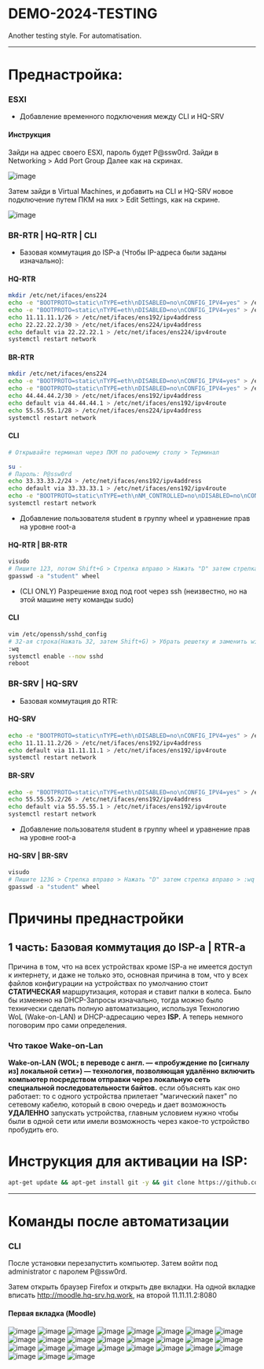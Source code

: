 # DEMO-2024-TESTING
Another testing style. For automatisation.

---

# Преднастройка:

### ESXI

- Добавление временного подключения между CLI и HQ-SRV

#### Инструкция

Зайди на адрес своего ESXI, пароль будет P@ssw0rd. Зайди в Networking > Add Port Group Далее как на скринах.

![image](https://github.com/user-attachments/assets/af597374-9169-4069-82ff-92105bc9c960)

Затем зайди в Virtual Machines, и добавить на CLI и HQ-SRV новое подключение путем ПКМ на них > Edit Settings, как на скрине.

![image](https://github.com/user-attachments/assets/8904125b-74a7-446a-b352-5223bcf9e44d)


### BR-RTR | HQ-RTR | CLI

- Базовая коммутация до ISP-a (Чтобы IP-адреса были заданы изначально):

#### HQ-RTR

```bash
mkdir /etc/net/ifaces/ens224
echo -e "BOOTPROTO=static\nTYPE=eth\nDISABLED=no\nCONFIG_IPV4=yes" > /etc/net/ifaces/ens192/options
echo -e "BOOTPROTO=static\nTYPE=eth\nDISABLED=no\nCONFIG_IPV4=yes" > /etc/net/ifaces/ens224/options
echo 11.11.11.1/26 > /etc/net/ifaces/ens192/ipv4address
echo 22.22.22.2/30 > /etc/net/ifaces/ens224/ipv4address
echo default via 22.22.22.1 > /etc/net/ifaces/ens224/ipv4route
systemctl restart network
```

#### BR-RTR
```bash
mkdir /etc/net/ifaces/ens224
echo -e "BOOTPROTO=static\nTYPE=eth\nDISABLED=no\nCONFIG_IPV4=yes" > /etc/net/ifaces/ens192/options
echo -e "BOOTPROTO=static\nTYPE=eth\nDISABLED=no\nCONFIG_IPV4=yes" > /etc/net/ifaces/ens224/options
echo 44.44.44.2/30 > /etc/net/ifaces/ens192/ipv4address
echo default via 44.44.44.1 > /etc/net/ifaces/ens192/ipv4route
echo 55.55.55.1/28 > /etc/net/ifaces/ens224/ipv4address
systemctl restart network
```

#### CLI
```bash
# Открывайте терминал через ПКМ по рабочему столу > Терминал

su -
# Пароль: P@ssw0rd
echo 33.33.33.2/24 > /etc/net/ifaces/ens192/ipv4address
echo default via 33.33.33.1 > /etc/net/ifaces/ens192/ipv4route
echo -e "BOOTPROTO=static\nTYPE=eth\nNM_CONTROLLED=no\nDISABLED=no\nCONFIG_IPV4=yes" > /etc/net/ifaces/ens192/options
systemctl restart network
```

- Добавление пользователя student в группу wheel и уравнение прав на уровне root-a

#### HQ-RTR | BR-RTR
```bash
visudo
# Пишите 123, потом Shift+G > Стрелка вправо > Нажать "D" затем стрелка вправо > :wq
gpasswd -a "student" wheel
```

- (CLI ONLY) Разрешение вход под root через ssh (неизвестно, но на этой машине нету команды sudo)

#### CLI
```bash
vim /etc/openssh/sshd_config
# 32-ая строка(Нажать 32, затем Shift+G) > Убрать решетку и заменить without-password на yes
:wq
systemctl enable --now sshd
reboot
```

### BR-SRV | HQ-SRV 

- Базовая коммутация до RTR:

#### HQ-SRV
```bash
echo -e "BOOTPROTO=static\nTYPE=eth\nDISABLED=no\nCONFIG_IPV4=yes" > /etc/net/ifaces/ens192/options
echo 11.11.11.2/26 > /etc/net/ifaces/ens192/ipv4address
echo default via 11.11.11.1 > /etc/net/ifaces/ens192/ipv4route
systemctl restart network
```

#### BR-SRV
```bash
echo -e "BOOTPROTO=static\nTYPE=eth\nDISABLED=no\nCONFIG_IPV4=yes" > /etc/net/ifaces/ens192/options
echo 55.55.55.2/26 > /etc/net/ifaces/ens192/ipv4address
echo default via 55.55.55.1 > /etc/net/ifaces/ens192/ipv4route
systemctl restart network
```

- Добавление пользователя student в группу wheel и уравнение прав на уровне root-a

#### HQ-SRV | BR-SRV

```bash
visudo
# Пишите 123G > Стрелка вправо > Нажать "D" затем стрелка вправо > :wq
gpasswd -a "student" wheel
```

# Причины преднастройки

## 1 часть: Базовая коммутация до ISP-a | RTR-a

Причина в том, что на всех устройствах кроме ISP-a не имеется доступ к интернету, и даже не только это, основная причина в том, что у всех файлов конфигурации на устройствах по умолчанию стоит **СТАТИЧЕСКАЯ** маршрутизация, которая и ставит палки в колеса. Было бы изменено на DHCP-Запросы изначально, тогда можно было технически сделать полную автоматизацию, используя Технологию WoL (Wake-on-LAN) и DHCP-адресацию через **ISP.** А теперь немного поговорим про сами определения.

### Что такое Wake-on-Lan

**Wake-on-LAN (WOL; в переводе с англ. — «пробуждение по [сигналу из] локальной сети») — технология, позволяющая удалённо включить компьютер посредством отправки через локальную сеть специальной последовательности байтов.** если объяснять как оно работает: то с одного устройства прилетает "магический пакет" по сетевому кабелю, который в свою очередь и дает возможность **УДАЛЕННО** запускать устройства, главным условием нужно чтобы были в одной сети или имели возможность через какое-то устройство пробудить его.


# Инструкция для активации на ISP:

```bash
apt-get update && apt-get install git -y && git clone https://github.com/NiKeNO1540/DEMO-2024-TESTING && chmod +x DEMO-2024-TESTING/isp_part_1_test.sh && ./DEMO-2024-TESTING/isp_part_1_test.sh
```

---

# Команды после автоматизации

### CLI

После установки перезапустить компьютер. Затем войти под administrator с паролем P@ssw0rd.

Затем открыть браузер Firefox и открыть две вкладки. На одной вкладке вписать http://moodle.hq-srv.hq.work, на второй 11.11.11.2:8080

#### Первая вкладка (Moodle)

![image](https://github.com/user-attachments/assets/9259389f-9de7-4f6e-81ff-9920fdaac47e)
![image](https://github.com/user-attachments/assets/ba58b059-2d8d-4d1d-80a1-2492d6ed0d42)
![image](https://github.com/user-attachments/assets/18c9c353-5831-4178-b305-777e34fb09e2)
![image](https://github.com/user-attachments/assets/66084423-6c8d-4a4b-a4e0-ea58b33b82d7)
![image](https://github.com/user-attachments/assets/9713bebe-7159-4413-a0af-9c3750dd0467)
![image](https://github.com/user-attachments/assets/7e8e52c6-27f3-460a-b291-1d66ce9f5310)
![image](https://github.com/user-attachments/assets/048fb504-ef32-45d9-831e-1534c8137a55)
![image](https://github.com/user-attachments/assets/b30c82eb-4564-4b1f-a0ab-f118dec7ed3a)
![image](https://github.com/user-attachments/assets/c58d5b9e-456a-4fc3-8c83-008e5c7bf1e1)
![image](https://github.com/user-attachments/assets/82943536-c001-4216-8f8d-52dafbac5821)
![image](https://github.com/user-attachments/assets/b819ad3b-39d3-446a-82cf-b0c280c0f241)
![image](https://github.com/user-attachments/assets/8605dd0f-2067-4a57-a91a-79c213254da6)
![image](https://github.com/user-attachments/assets/d1ad4a3b-de8c-48aa-80db-a608bc1522fe)
![image](https://github.com/user-attachments/assets/6168f965-17f0-4894-96e3-0e13bd6ef9a9)
![image](https://github.com/user-attachments/assets/b428c0ca-2d30-48cf-babf-c34d6fa8a945)
![image](https://github.com/user-attachments/assets/741e15d2-0c18-4eaf-8feb-93182f958fd4)
![image](https://github.com/user-attachments/assets/8c79ae3b-230e-4f8d-b515-c11da83ed18b)
![image](https://github.com/user-attachments/assets/bc762365-999e-4679-af12-0257527342cc)
![image](https://github.com/user-attachments/assets/43791251-3e01-425d-a77d-49cdef114dbc)
![image](https://github.com/user-attachments/assets/35bc0673-fd45-40ca-86a8-82c26d73e5c9)
![image](https://github.com/user-attachments/assets/f21239a1-4b0a-4e4d-9b98-94e3823f95f0)
![image](https://github.com/user-attachments/assets/99a2bb33-d024-465a-a9ff-0c35762307c0)
![image](https://github.com/user-attachments/assets/1835f84d-252e-4f12-89d8-3887b9cb85eb)
![image](https://github.com/user-attachments/assets/3433276a-f027-45a4-af62-5c636aece5bc)
![image](https://github.com/user-attachments/assets/2f00e52c-dd91-4848-a127-1a667c59f87f)
![image](https://github.com/user-attachments/assets/1fa94e25-4cf0-4a22-9710-ca3dd9b15710)
![image](https://github.com/user-attachments/assets/3f8aa51a-7d03-419c-8942-3882b9a0710e)
